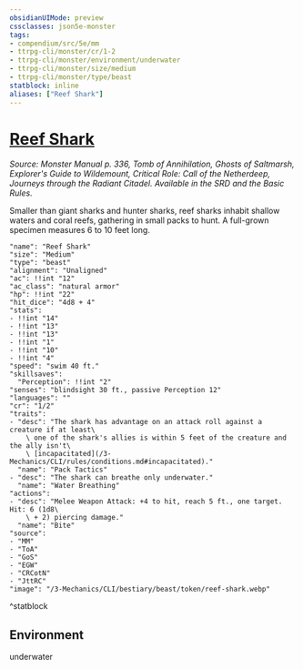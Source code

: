 ```yaml
---
obsidianUIMode: preview
cssclasses: json5e-monster
tags:
- compendium/src/5e/mm
- ttrpg-cli/monster/cr/1-2
- ttrpg-cli/monster/environment/underwater
- ttrpg-cli/monster/size/medium
- ttrpg-cli/monster/type/beast
statblock: inline
aliases: ["Reef Shark"]
---
```

# [Reef Shark](3-Mechanics\CLI\bestiary\beast/reef-shark.md)
*Source: Monster Manual p. 336, Tomb of Annihilation, Ghosts of Saltmarsh, Explorer's Guide to Wildemount, Critical Role: Call of the Netherdeep, Journeys through the Radiant Citadel. Available in the SRD and the Basic Rules.*  

Smaller than giant sharks and hunter sharks, reef sharks inhabit shallow waters and coral reefs, gathering in small packs to hunt. A full-grown specimen measures 6 to 10 feet long.

```statblock
"name": "Reef Shark"
"size": "Medium"
"type": "beast"
"alignment": "Unaligned"
"ac": !!int "12"
"ac_class": "natural armor"
"hp": !!int "22"
"hit_dice": "4d8 + 4"
"stats":
- !!int "14"
- !!int "13"
- !!int "13"
- !!int "1"
- !!int "10"
- !!int "4"
"speed": "swim 40 ft."
"skillsaves":
  "Perception": !!int "2"
"senses": "blindsight 30 ft., passive Perception 12"
"languages": ""
"cr": "1/2"
"traits":
- "desc": "The shark has advantage on an attack roll against a creature if at least\
    \ one of the shark's allies is within 5 feet of the creature and the ally isn't\
    \ [incapacitated](/3-Mechanics/CLI/rules/conditions.md#incapacitated)."
  "name": "Pack Tactics"
- "desc": "The shark can breathe only underwater."
  "name": "Water Breathing"
"actions":
- "desc": "Melee Weapon Attack: +4 to hit, reach 5 ft., one target. Hit: 6 (1d8\
    \ + 2) piercing damage."
  "name": "Bite"
"source":
- "MM"
- "ToA"
- "GoS"
- "EGW"
- "CRCotN"
- "JttRC"
"image": "/3-Mechanics/CLI/bestiary/beast/token/reef-shark.webp"
```
^statblock

## Environment

underwater